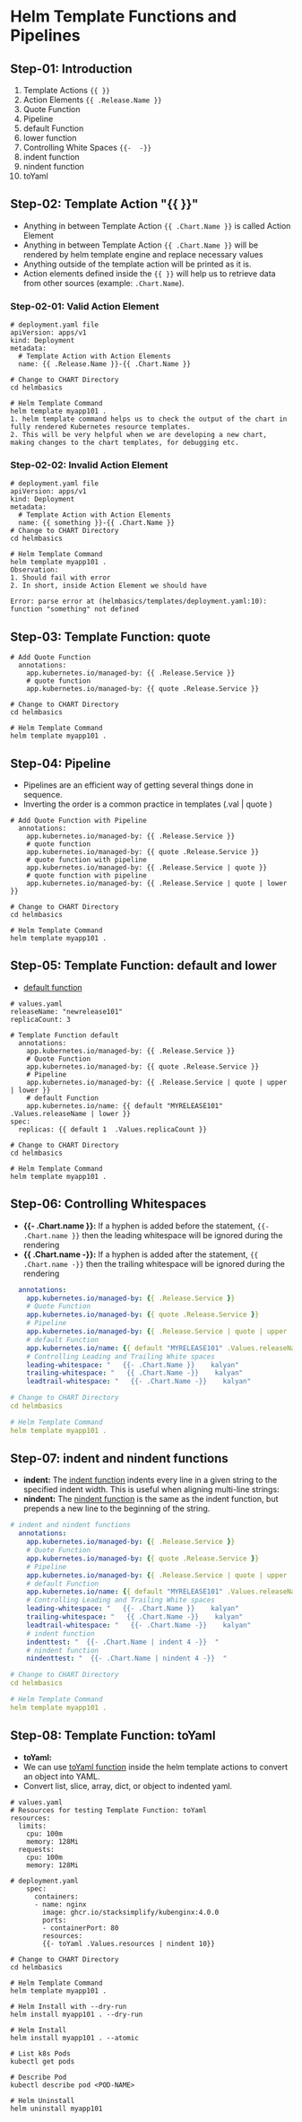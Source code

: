 # Helm Template Functions and Pipelines

## Step-01: Introduction
1. Template Actions `{{ }}`
2. Action Elements `{{ .Release.Name }}`
3. Quote Function
4. Pipeline 
5. default Function
6. lower function
7. Controlling White Spaces `{{-  -}}`
7. indent function
8. nindent function
9. toYaml

## Step-02: Template Action "{{ }}"
- Anything in between Template Action `{{ .Chart.Name }}` is called Action Element
- Anything in between Template Action `{{ .Chart.Name }}` will be rendered by helm template engine and replace necessary values
- Anything outside of the template action will be printed as it is.
- Action elements defined inside the `{{ }}` will help us to retrieve data from other sources (example: `.Chart.Name`).
### Step-02-01: Valid Action Element
```t
# deployment.yaml file
apiVersion: apps/v1
kind: Deployment
metadata:
  # Template Action with Action Elements
  name: {{ .Release.Name }}-{{ .Chart.Name }}

# Change to CHART Directory
cd helmbasics

# Helm Template Command
helm template myapp101 .
1. helm template command helps us to check the output of the chart in fully rendered Kubernetes resource templates. 
2. This will be very helpful when we are developing a new chart, making changes to the chart templates, for debugging etc.
```
### Step-02-02: Invalid Action Element 
```t
# deployment.yaml file
apiVersion: apps/v1
kind: Deployment
metadata:
  # Template Action with Action Elements
  name: {{ something }}-{{ .Chart.Name }}
# Change to CHART Directory
cd helmbasics

# Helm Template Command
helm template myapp101 .  
Observation:
1. Should fail with error
2. In short, inside Action Element we should have 

Error: parse error at (helmbasics/templates/deployment.yaml:10): function "something" not defined
```

## Step-03: Template Function: quote
```t
# Add Quote Function 
  annotations:    
    app.kubernetes.io/managed-by: {{ .Release.Service }}
    # quote function
    app.kubernetes.io/managed-by: {{ quote .Release.Service }} 

# Change to CHART Directory
cd helmbasics

# Helm Template Command
helm template myapp101 .
```

## Step-04: Pipeline
- Pipelines are an efficient way of getting several things done in sequence. 
- Inverting the order is a common practice in templates (.val | quote ) 
```t
# Add Quote Function with Pipeline
  annotations:    
    app.kubernetes.io/managed-by: {{ .Release.Service }}
    # quote function
    app.kubernetes.io/managed-by: {{ quote .Release.Service }} 
    # quote function with pipeline
    app.kubernetes.io/managed-by: {{ .Release.Service | quote }} 
    # quote function with pipeline
    app.kubernetes.io/managed-by: {{ .Release.Service | quote | lower }}               

# Change to CHART Directory
cd helmbasics

# Helm Template Command
helm template myapp101 .
```

## Step-05: Template Function: default and lower
- [default function](https://helm.sh/docs/chart_template_guide/function_list/#default)
```t
# values.yaml
releaseName: "newrelease101"
replicaCount: 3

# Template Function default
  annotations:
    app.kubernetes.io/managed-by: {{ .Release.Service }}
    # Quote Function
    app.kubernetes.io/managed-by: {{ quote .Release.Service }}        
    # Pipeline
    app.kubernetes.io/managed-by: {{ .Release.Service | quote | upper | lower }}        
    # default Function
    app.kubernetes.io/name: {{ default "MYRELEASE101" .Values.releaseName | lower }}
spec:
  replicas: {{ default 1  .Values.replicaCount }}

# Change to CHART Directory
cd helmbasics

# Helm Template Command
helm template myapp101 .
```

## Step-06: Controlling Whitespaces
- **{{- .Chart.name }}:**  If a hyphen is added before the statement, `{{- .Chart.name }}` then the leading whitespace will be ignored during the rendering
- **{{ .Chart.name -}}:** If a hyphen is added after the statement, `{{ .Chart.name -}}` then the trailing whitespace will be ignored during the rendering
```yaml
  annotations:
    app.kubernetes.io/managed-by: {{ .Release.Service }}
    # Quote Function
    app.kubernetes.io/managed-by: {{ quote .Release.Service }}        
    # Pipeline
    app.kubernetes.io/managed-by: {{ .Release.Service | quote | upper | lower }}        
    # default Function
    app.kubernetes.io/name: {{ default "MYRELEASE101" .Values.releaseName }}
    # Controlling Leading and Trailing White spaces 
    leading-whitespace: "   {{- .Chart.Name }}    kalyan"
    trailing-whitespace: "   {{ .Chart.Name -}}    kalyan"
    leadtrail-whitespace: "   {{- .Chart.Name -}}    kalyan"    

# Change to CHART Directory
cd helmbasics

# Helm Template Command
helm template myapp101 .    
```


## Step-07: indent and nindent functions
- **indent:** The [indent function](https://helm.sh/docs/chart_template_guide/function_list/#indent) indents every line in a given string to the specified indent width. This is useful when aligning multi-line strings:
- **nindent:** The [nindent function](https://helm.sh/docs/chart_template_guide/function_list/#nindent) is the same as the indent function, but prepends a new line to the beginning of the string.

```yaml
# indent and nindent functions
  annotations:
    app.kubernetes.io/managed-by: {{ .Release.Service }}
    # Quote Function
    app.kubernetes.io/managed-by: {{ quote .Release.Service }}        
    # Pipeline
    app.kubernetes.io/managed-by: {{ .Release.Service | quote | upper | lower }}        
    # default Function
    app.kubernetes.io/name: {{ default "MYRELEASE101" .Values.releaseName | lower }}
    # Controlling Leading and Trailing White spaces 
    leading-whitespace: "   {{- .Chart.Name }}    kalyan"
    trailing-whitespace: "   {{ .Chart.Name -}}    kalyan"
    leadtrail-whitespace: "   {{- .Chart.Name -}}    kalyan"  
    # indent function
    indenttest: "  {{- .Chart.Name | indent 4 -}}  "
    # nindent function
    nindenttest: "  {{- .Chart.Name | nindent 4 -}}  "  

# Change to CHART Directory
cd helmbasics

# Helm Template Command
helm template myapp101 .    
```


## Step-08: Template Function: toYaml 
- **toYaml:** 
- We can use [toYaml function](https://helm.sh/docs/chart_template_guide/function_list/#type-conversion-functions) inside the helm template actions to convert an object into YAML.
- Convert list, slice, array, dict, or object to indented yaml. 
```t
# values.yaml
# Resources for testing Template Function: toYaml 
resources: 
  limits:
    cpu: 100m
    memory: 128Mi
  requests:
    cpu: 100m
    memory: 128Mi

# deployment.yaml
    spec:
      containers:
      - name: nginx
        image: ghcr.io/stacksimplify/kubenginx:4.0.0
        ports:
        - containerPort: 80
        resources: 
        {{- toYaml .Values.resources | nindent 10}}

# Change to CHART Directory
cd helmbasics

# Helm Template Command
helm template myapp101 .

# Helm Install with --dry-run
helm install myapp101 . --dry-run

# Helm Install
helm install myapp101 . --atomic

# List k8s Pods
kubectl get pods 

# Describe Pod
kubectl describe pod <POD-NAME>

# Helm Uninstall
helm uninstall myapp101
```